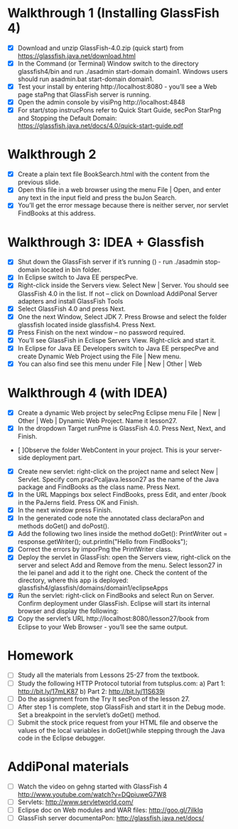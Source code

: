 # Walkthrough	1	(Installing	GlassFish	4)
- [x] Download	and	unzip	GlassFish-4.0.zip	(quick	start)	from
      https://glassfish.java.net/download.html
- [x] In	the	Command	(or	Terminal)	Window	switch	to	the	directory
      glassfish4/bin	and	run		./asadmin	start-domain	domain1.
      Windows	users	should	run	asadmin.bat	start-domain	domain1.
- [x] Test	your	install	by	entering		http://localhost:8080	-	you’ll	see	a
Web	page	staPng	that	GlassFish	server	is	running.
- [x] Open	the	admin	console	by	visiPng
http://localhost:4848
- [x] For	start/stop	instrucPons	refer	to		Quick	Start	Guide,	secPon
StarPng	and	Stopping	the	Default	Domain:
https://glassfish.java.net/docs/4.0/quick-start-guide.pdf

# Walkthrough	2
- [x] Create	a	plain	text	file	BookSearch.html	with	the	content	from	the
previous	slide.
- [x] Open	this	file	in	a	web	browser	using	the	menu	File	|	Open,	and
enter	any	text	in	the	input	field	and	press	the	buJon	Search.
- [x] You’ll	get	the	error	message	because	there	is	neither	server,	nor
servlet	FindBooks at	this	address.

# Walkthrough	3:	IDEA	+	Glassfish
- [x] Shut	down	the	GlassFish	server	if	it’s	running	()	-	run
./asadmin	stop-domain	located	in		bin	folder.
- [x] In	Eclipse	switch	to	Java	EE	perspecPve.
- [x] Right-click	inside	the	Servers	view.	Select	New	|	Server.	You	should	see
GlassFish	4.0	in	the	list.		If	not	–	click	on	Download	AddiPonal	Server
adapters	and	install	GlassFish	Tools
- [x] Select	GlassFish	4.0	and	press	Next.
- [x] One	the	next	Window,	Select	JDK	7.	Press	Browse	and	select	the	folder
glassfish	located	inside	glassfish4.	Press	Next.
- [x] Press	Finish	on	the	next	window	–	no	password	required.
- [x] You’ll	see	GlassFish	in	Eclispe	Servers	View.	Right-click	and	start	it.
- [x] In	Eclipse	for	Java	EE	Developers	switch	to
Java	EE	perspecPve	and	create	Dynamic	Web
Project	using	the	File	|	New	menu.
- [x] You	can	also	find	see	this	menu	under	File	|
New	|	Other	|	Web

# Walkthrough	4 (with IDEA)
- [x] Create	a	dynamic	Web	project	by	selecPng	Eclipse	menu		File	|	New	|	Other	|
Web	|	Dynamic	Web	Project.	Name	it	lesson27.
- [x] In	the	dropdown	Target	runPme	is	GlassFish	4.0.	Press	Next,	Next,	and	Finish.
- [ ]Observe	the	folder	WebContent in	your	project.	This	is	your	server-side
deployment	part.
- [x] Create	new	servlet:	right-click	on	the	project	name	and	select	New	|	Servlet.
Specify	com.pracPcaljava.lesson27	as	the	name	of	the	Java	package	and
FindBooks	as	the	class	name.	Press	Next.
- [x] In	the		URL	Mappings	box	select	FindBooks,	press	Edit,		and	enter	/book	in	the
PaJerns	field.	Press	OK	and	Finish.
- [x] In	the	next	window	press	Finish.
- [x] In	the	generated	code	note	the	annotated	class	declaraPon	and	methods
doGet() and	doPost().
- [x] Add	the	following	two	lines	inside	the	method	doGet():
PrintWriter out = response.getWriter();
out.println("Hello from FindBooks");
- [x] Correct	the	errors	by	imporPng	the	PrintWriter class.
- [x] Deploy	the	servlet	in	GlassFish:	open	the	Servers	view,	right-click	on	the	server	and
select	Add	and	Remove	from	the	menu.	Select	lesson27	in	the	lei	panel	and	add	it	to	the
right	one.	Check	the	content	of	the	directory,	where	this	app	is	deployed:
glassfish4/glassfish/domains/domain1/eclipseApps
- [x] Run	the	servlet:	right-click	on	FindBooks	and	select	Run	on	Server.	Confirm	deployment
under	GlassFish.	Eclipse	will	start	its	internal	browser	and	display	the	following:
- [x] Copy	the	servlet’s	URL	http://localhost:8080/lesson27/book	from	Eclipse	to	your	Web
Browser	-	you’ll	see	the	same	output.

# Homework
- [ ] Study	all	the	materials	from	Lessons	25-27	from	the	textbook.
- [ ] Study		the	following	HTTP	Protocol	tutorial	from	tutsplus.com:
    a)	Part	1:	http://bit.ly/17mLK87
    b)	Part	2:	http://bit.ly/11S639i
- [ ] Do	the	assignment	from	the	Try	It	secPon	of	the	lesson	27.
- [ ] After	step	1	is	complete,	stop	GlassFish	and	start	it	in	the	Debug
mode.	Set	a	breakpoint	in	the	servlet’s	doGet() method.
- [ ] Submit	the	stock	price	request	from	your	HTML	file and	observe
the	values	of	the	local	variables	in	doGet()while	stepping
through		the	Java	code	in	the	Eclipse	debugger.

# AddiPonal	materials
- [ ] Watch	the	video	on	gehng	started	with	GlassFish	4
http://www.youtube.com/watch?v=DQpiuweG7W8
- [ ] Servlets:		http://www.servletworld.com/
- [ ] Eclipse	doc	on	Web	modules	and	WAR	files:
http://goo.gl/7iIkIq
- [ ] GlassFish	server	documentaPon:
http://glassfish.java.net/docs/		
